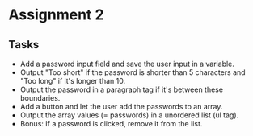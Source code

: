 # Assignment 2

## Tasks

- Add a password input field and save the user input in a variable.
- Output "Too short" if the password is shorter than 5 characters and "Too long" if it's longer than 10.
- Output the password in a paragraph tag if it's between these boundaries.
- Add a button and let the user add the passwords to an array.
- Output the array values (= passwords) in a unordered list (ul tag).
- Bonus: If a password is clicked, remove it from the list.

